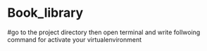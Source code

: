# Book_library

#go to the project directory then open terminal and write follwoing command for activate your virtualenvironment
